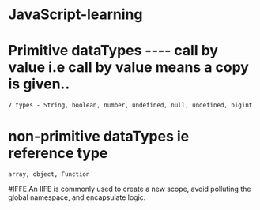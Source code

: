 # JavaScript-learning

# Primitive dataTypes ---- call by value i.e call by value means a copy is given..
    7 types - String, boolean, number, undefined, null, undefined, bigint

# non-primitive dataTypes ie reference type
    array, object, Function

#IFFE
    An IIFE is commonly used to create a new scope, avoid polluting the global namespace, and encapsulate logic.


    